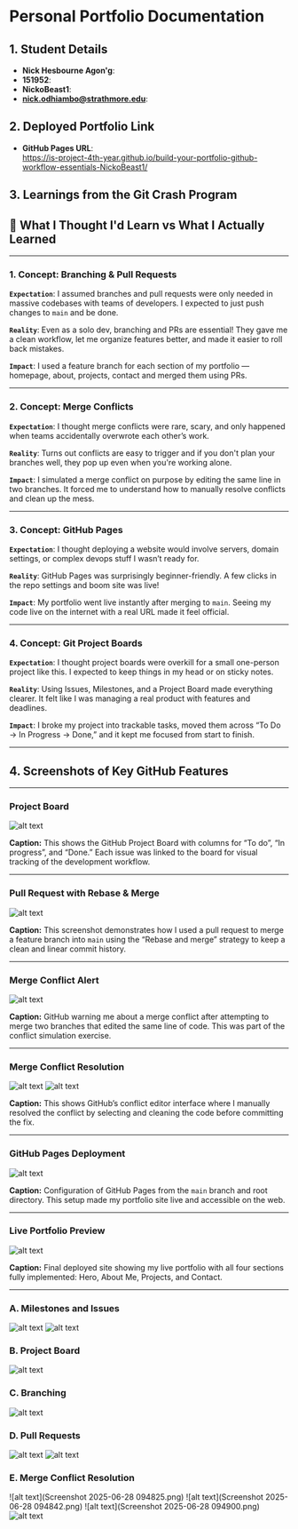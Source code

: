 # Personal Portfolio Documentation

## 1. Student Details

- **Nick Hesbourne Agon'g**:
- **151952**:
- **NickoBeast1**:
- **nick.odhiambo@strathmore.edu**:

## 2. Deployed Portfolio Link

- **GitHub Pages URL**:  
  https://is-project-4th-year.github.io/build-your-portfolio-github-workflow-essentials-NickoBeast1/

## 3. Learnings from the Git Crash Program

## 🧠 What I Thought I'd Learn vs What I Actually Learned

---

### **1. Concept: Branching & Pull Requests**

**`Expectation`**: I assumed branches and pull requests were only needed in massive codebases with teams of developers. I expected to just push changes to `main` and be done.

**`Reality`**: Even as a solo dev, branching and PRs are essential! They gave me a clean workflow, let me organize features better, and made it easier to roll back mistakes.

**`Impact`**: I used a feature branch for each section of my portfolio — homepage, about, projects, contact and merged them using PRs.

---

### **2. Concept: Merge Conflicts**

**`Expectation`**: I thought merge conflicts were rare, scary, and only happened when teams accidentally overwrote each other’s work.

**`Reality`**: Turns out conflicts are easy to trigger and if you don't plan your branches well, they pop up even when you're working alone.

**`Impact`**: I simulated a merge conflict on purpose by editing the same line in two branches. It forced me to understand how to manually resolve conflicts and clean up the mess.

---

### **3. Concept: GitHub Pages**

**`Expectation`**: I thought deploying a website would involve servers, domain settings, or complex devops stuff I wasn’t ready for.

**`Reality`**: GitHub Pages was surprisingly beginner-friendly. A few clicks in the repo settings and boom site was live!

**`Impact`**: My portfolio went live instantly after merging to `main`. Seeing my code live on the internet with a real URL made it feel official.

---

### **4. Concept: Git Project Boards**

**`Expectation`**: I thought project boards were overkill for a small one-person project like this. I expected to keep things in my head or on sticky notes.

**`Reality`**: Using Issues, Milestones, and a Project Board made everything clearer. It felt like I was managing a real product with features and deadlines.

**`Impact`**: I broke my project into trackable tasks, moved them across “To Do → In Progress → Done,” and it kept me focused from start to finish.

---


## 4. Screenshots of Key GitHub Features

---

### Project Board
![alt text](<Screenshot 2025-06-28 184235.png>)

**Caption:** This shows the GitHub Project Board with columns for “To do”, “In progress”, and “Done.” Each issue was linked to the board for visual tracking of the development workflow.

---

### Pull Request with Rebase & Merge

![alt text](<Screenshot 2025-06-27 231749.png>)

**Caption:** This screenshot demonstrates how I used a pull request to merge a feature branch into `main` using the “Rebase and merge” strategy to keep a clean and linear commit history.

---

###  Merge Conflict Alert
![alt text](<Screenshot 2025-06-28 094842-1.png>)


**Caption:** GitHub warning me about a merge conflict after attempting to merge two branches that edited the same line of code. This was part of the conflict simulation exercise.

---

###  Merge Conflict Resolution

![alt text](<Screenshot 2025-06-28 094900-1.png>)
![alt text](<Screenshot 2025-06-28 094942.png>)

**Caption:** This shows GitHub’s conflict editor interface where I manually resolved the conflict by selecting and cleaning the code before committing the fix.

---

###  GitHub Pages Deployment

![alt text](image-7.png)

**Caption:** Configuration of GitHub Pages from the `main` branch and root directory. This setup made my portfolio site live and accessible on the web.

---

###  Live Portfolio Preview

![alt text](image-8.png)

**Caption:** Final deployed site showing my live portfolio with all four sections fully implemented: Hero, About Me, Projects, and Contact.


---

### A. Milestones and Issues

![alt text](image-3.png)
![alt text](image-4.png)

### B. Project Board

![alt text](image-2.png)

### C. Branching

![alt text](image.png)

### D. Pull Requests

![alt text](image-5.png)
![alt text](image-6.png)

### E. Merge Conflict Resolution

![alt text](Screenshot 2025-06-28 094825.png)
![alt text](Screenshot 2025-06-28 094842.png)
![alt text](Screenshot 2025-06-28 094900.png)
![alt text](image-1.png)
